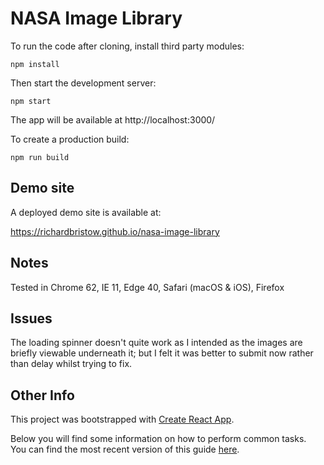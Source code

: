 # NASA Image Library

To run the code after cloning, install third party modules:

`npm install`

Then start the development server:

`npm start`

The app will be available at http://localhost:3000/


To create a production build:

`npm run build`


## Demo site

A deployed demo site is available at:

https://richardbristow.github.io/nasa-image-library


## Notes

Tested in Chrome 62, IE 11, Edge 40, Safari (macOS & iOS), Firefox

## Issues

The loading spinner doesn't quite work as I intended as the images are briefly viewable underneath it; but I felt it was better to submit now rather than delay whilst trying to fix.


## Other Info

This project was bootstrapped with [Create React App](https://github.com/facebookincubator/create-react-app).

Below you will find some information on how to perform common tasks.<br>
You can find the most recent version of this guide [here](https://github.com/facebookincubator/create-react-app/blob/master/packages/react-scripts/template/README.md).

